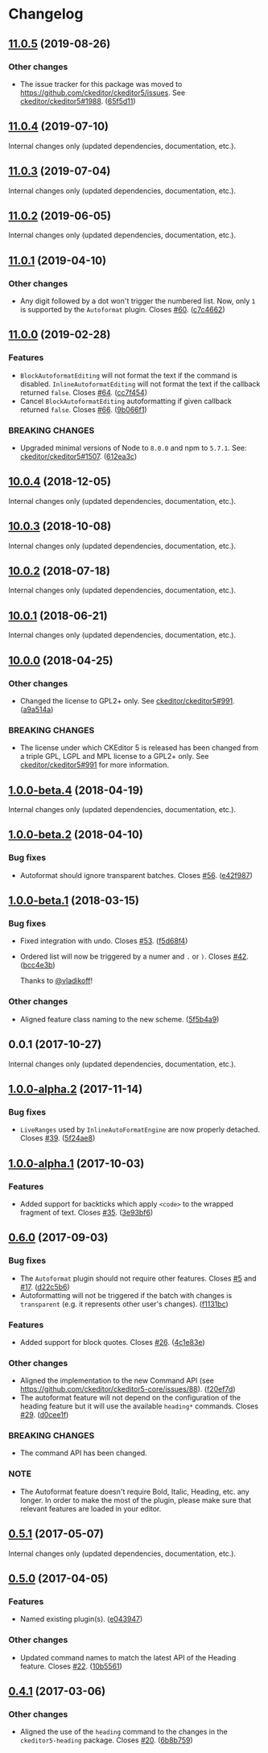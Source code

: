 Changelog
=========

## [11.0.5](https://github.com/ckeditor/ckeditor5-autoformat/compare/v11.0.4...v11.0.5) (2019-08-26)

### Other changes

* The issue tracker for this package was moved to https://github.com/ckeditor/ckeditor5/issues. See [ckeditor/ckeditor5#1988](https://github.com/ckeditor/ckeditor5/issues/1988). ([65f5d11](https://github.com/ckeditor/ckeditor5-autoformat/commit/65f5d11))


## [11.0.4](https://github.com/ckeditor/ckeditor5-autoformat/compare/v11.0.3...v11.0.4) (2019-07-10)

Internal changes only (updated dependencies, documentation, etc.).


## [11.0.3](https://github.com/ckeditor/ckeditor5-autoformat/compare/v11.0.2...v11.0.3) (2019-07-04)

Internal changes only (updated dependencies, documentation, etc.).


## [11.0.2](https://github.com/ckeditor/ckeditor5-autoformat/compare/v11.0.1...v11.0.2) (2019-06-05)

Internal changes only (updated dependencies, documentation, etc.).


## [11.0.1](https://github.com/ckeditor/ckeditor5-autoformat/compare/v11.0.0...v11.0.1) (2019-04-10)

### Other changes

* Any digit followed by a dot won't trigger the numbered list. Now, only `1` is supported by the `Autoformat` plugin. Closes [#60](https://github.com/ckeditor/ckeditor5-autoformat/issues/60). ([c7c4662](https://github.com/ckeditor/ckeditor5-autoformat/commit/c7c4662))


## [11.0.0](https://github.com/ckeditor/ckeditor5-autoformat/compare/v10.0.4...v11.0.0) (2019-02-28)

### Features

* `BlockAutoformatEditing` will not format the text if the command is disabled. `InlineAutoformatEditing` will not format the text if the callback returned `false`. Closes [#64](https://github.com/ckeditor/ckeditor5-autoformat/issues/64). ([cc7f454](https://github.com/ckeditor/ckeditor5-autoformat/commit/cc7f454))
* Cancel `BlockAutoformatEditing` autoformatting if given callback returned `false`. Closes [#66](https://github.com/ckeditor/ckeditor5-autoformat/issues/66). ([9b066f1](https://github.com/ckeditor/ckeditor5-autoformat/commit/9b066f1))

### BREAKING CHANGES

* Upgraded minimal versions of Node to `8.0.0` and npm to `5.7.1`. See: [ckeditor/ckeditor5#1507](https://github.com/ckeditor/ckeditor5/issues/1507). ([612ea3c](https://github.com/ckeditor/ckeditor5-cloud-services/commit/612ea3c))


## [10.0.4](https://github.com/ckeditor/ckeditor5-autoformat/compare/v10.0.3...v10.0.4) (2018-12-05)

Internal changes only (updated dependencies, documentation, etc.).


## [10.0.3](https://github.com/ckeditor/ckeditor5-autoformat/compare/v10.0.2...v10.0.3) (2018-10-08)

Internal changes only (updated dependencies, documentation, etc.).


## [10.0.2](https://github.com/ckeditor/ckeditor5-autoformat/compare/v10.0.1...v10.0.2) (2018-07-18)

Internal changes only (updated dependencies, documentation, etc.).


## [10.0.1](https://github.com/ckeditor/ckeditor5-autoformat/compare/v10.0.0...v10.0.1) (2018-06-21)

Internal changes only (updated dependencies, documentation, etc.).


## [10.0.0](https://github.com/ckeditor/ckeditor5-autoformat/compare/v1.0.0-beta.4...v10.0.0) (2018-04-25)

### Other changes

* Changed the license to GPL2+ only. See [ckeditor/ckeditor5#991](https://github.com/ckeditor/ckeditor5/issues/991). ([a9a514a](https://github.com/ckeditor/ckeditor5-autoformat/commit/a9a514a))

### BREAKING CHANGES

* The license under which CKEditor 5 is released has been changed from a triple GPL, LGPL and MPL license to a GPL2+ only. See [ckeditor/ckeditor5#991](https://github.com/ckeditor/ckeditor5/issues/991) for more information.


## [1.0.0-beta.4](https://github.com/ckeditor/ckeditor5-autoformat/compare/v1.0.0-beta.2...v1.0.0-beta.4) (2018-04-19)

Internal changes only (updated dependencies, documentation, etc.).


## [1.0.0-beta.2](https://github.com/ckeditor/ckeditor5-autoformat/compare/v1.0.0-beta.1...v1.0.0-beta.2) (2018-04-10)

### Bug fixes

* Autoformat should ignore transparent batches. Closes [#56](https://github.com/ckeditor/ckeditor5-autoformat/issues/56). ([e42f987](https://github.com/ckeditor/ckeditor5-autoformat/commit/e42f987))


## [1.0.0-beta.1](https://github.com/ckeditor/ckeditor5-autoformat/compare/v1.0.0-alpha.2...v1.0.0-beta.1) (2018-03-15)

### Bug fixes

* Fixed integration with undo. Closes [#53](https://github.com/ckeditor/ckeditor5-autoformat/issues/53). ([f5d68f4](https://github.com/ckeditor/ckeditor5-autoformat/commit/f5d68f4))
* Ordered list will now be triggered by a numer and `.` or `)`. Closes [#42](https://github.com/ckeditor/ckeditor5-autoformat/issues/42). ([bcc4e3b](https://github.com/ckeditor/ckeditor5-autoformat/commit/bcc4e3b))

  Thanks to [@vladikoff](https://github.com/vladikoff)!

### Other changes

* Aligned feature class naming to the new scheme. ([5f5b4a9](https://github.com/ckeditor/ckeditor5-autoformat/commit/5f5b4a9))


## 0.0.1 (2017-10-27)

Internal changes only (updated dependencies, documentation, etc.).


## [1.0.0-alpha.2](https://github.com/ckeditor/ckeditor5-autoformat/compare/v1.0.0-alpha.1...v1.0.0-alpha.2) (2017-11-14)

### Bug fixes

* `LiveRanges` used by `InlineAutoFormatEngine` are now properly detached. Closes [#39](https://github.com/ckeditor/ckeditor5-autoformat/issues/39). ([5f24ae8](https://github.com/ckeditor/ckeditor5-autoformat/commit/5f24ae8))


## [1.0.0-alpha.1](https://github.com/ckeditor/ckeditor5-autoformat/compare/v0.6.0...v1.0.0-alpha.1) (2017-10-03)

### Features

* Added support for backticks which apply `<code>` to the wrapped fragment of text. Closes [#35](https://github.com/ckeditor/ckeditor5-autoformat/issues/35). ([3e93bf6](https://github.com/ckeditor/ckeditor5-autoformat/commit/3e93bf6))


## [0.6.0](https://github.com/ckeditor/ckeditor5-autoformat/compare/v0.5.1...v0.6.0) (2017-09-03)

### Bug fixes

* The `Autoformat` plugin should not require other features. Closes [#5](https://github.com/ckeditor/ckeditor5-autoformat/issues/5) and [#17](https://github.com/ckeditor/ckeditor5-autoformat/issues/17). ([d22c5b6](https://github.com/ckeditor/ckeditor5-autoformat/commit/d22c5b6))
* Autoformatting will not be triggered if the batch with changes is `transparent` (e.g. it represents other user's changes). ([f1131bc](https://github.com/ckeditor/ckeditor5-autoformat/commit/f1131bc))

### Features

* Added support for block quotes. Closes [#26](https://github.com/ckeditor/ckeditor5-autoformat/issues/26). ([4c1e83e](https://github.com/ckeditor/ckeditor5-autoformat/commit/4c1e83e))

### Other changes

* Aligned the implementation to the new Command API (see https://github.com/ckeditor/ckeditor5-core/issues/88). ([f20ef7d](https://github.com/ckeditor/ckeditor5-autoformat/commit/f20ef7d))
* The autoformat feature will not depend on the configuration of the heading feature but it will use the available `heading*` commands. Closes [#29](https://github.com/ckeditor/ckeditor5-autoformat/issues/29). ([d0cee1f](https://github.com/ckeditor/ckeditor5-autoformat/commit/d0cee1f))

### BREAKING CHANGES

* The command API has been changed.

### NOTE

* The Autoformat feature doesn't require Bold, Italic, Heading, etc. any longer. In order to make the most of the plugin, please make sure that relevant features are loaded in your editor.


## [0.5.1](https://github.com/ckeditor/ckeditor5-autoformat/compare/v0.5.0...v0.5.1) (2017-05-07)

Internal changes only (updated dependencies, documentation, etc.).

## [0.5.0](https://github.com/ckeditor/ckeditor5-autoformat/compare/v0.4.1...v0.5.0) (2017-04-05)

### Features

* Named existing plugin(s). ([e043947](https://github.com/ckeditor/ckeditor5-autoformat/commit/e043947))

### Other changes

* Updated command names to match the latest API of the Heading feature. Closes [#22](https://github.com/ckeditor/ckeditor5-autoformat/issues/22). ([10b5561](https://github.com/ckeditor/ckeditor5-autoformat/commit/10b5561))


## [0.4.1](https://github.com/ckeditor/ckeditor5-autoformat/compare/v0.4.0...v0.4.1) (2017-03-06)

### Other changes

* Aligned the use of the `heading` command to the changes in the `ckeditor5-heading` package. Closes [#20](https://github.com/ckeditor/ckeditor5/issues/20). ([6b8b759](https://github.com/ckeditor/ckeditor5-autoformat/commit/6b8b759))
